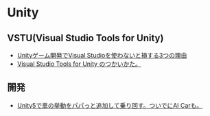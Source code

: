 # Unity


## VSTU(Visual Studio Tools for Unity)


- [Unityゲーム開発でVisual Studioを使わないと損する3つの理由](http://www.atmarkit.co.jp/ait/articles/1501/08/news002.html)	
- [Visual Studio Tools for Unity のつかいかた。](http://tyheeeee.hateblo.jp/entry/2015/03/06/Visual_Studio_Tools_for_Unity_%E3%81%AE%E3%81%A4%E3%81%8B%E3%81%84%E3%81%8B%E3%81%9F%E3%80%82)


## 開発

- [Unity5で車の挙動をパパっと追加して乗り回す。ついでにAI Carも。](http://tsubakit1.hateblo.jp/entry/2015/04/05/021419)